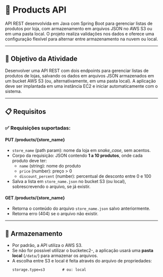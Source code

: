 # 🛒 Products API

API REST desenvolvida em Java com Spring Boot para gerenciar listas de produtos por loja, com armazenamento em arquivos JSON no AWS S3 ou em uma pasta local. O projeto realiza validações nos dados e oferece uma configuração flexível para alternar entre armazenamento na nuvem ou local.

---

## 🚀 Objetivo da Atividade

Desenvolver uma API REST com dois endpoints para gerenciar listas de produtos de lojas, salvando os dados em arquivos JSON armazenados em um bucket AWS S3 (ou, alternativamente, em uma pasta local). A aplicação deve ser implantada em uma instância EC2 e iniciar automaticamente com o sistema.

---

## 📋 Requisitos

### ✅ Requisições suportadas:

#### **PUT /products/{store_name}**

- `store_name` (path param): nome da loja em *snake_case*, sem acentos.
- Corpo da requisição: JSON contendo **1 a 10 produtos**, onde cada produto deve ter:
  - `name` (string): nome do produto
  - `price` (number): preço > 0
  - `discount_percent` (number): percentual de desconto entre 0 e 100
- Salva a lista em `store_name.json` no bucket S3 (ou local), sobrescrevendo o arquivo, se já existir.

#### **GET /products/{store_name}**

- Retorna o conteúdo do arquivo `store_name.json` salvo anteriormente.
- Retorna erro (404) se o arquivo não existir.

---

## 💾 Armazenamento

- Por padrão, a API utiliza o AWS S3.
- Se não for possível utilizar o bucketec2-, a aplicação usará uma **pasta local** (`/data/`) para armazenar os arquivos.
- A escolha entre S3 e local é feita através do arquivo de propriedades:  
  ```properties
  storage.type=s3        # ou: local